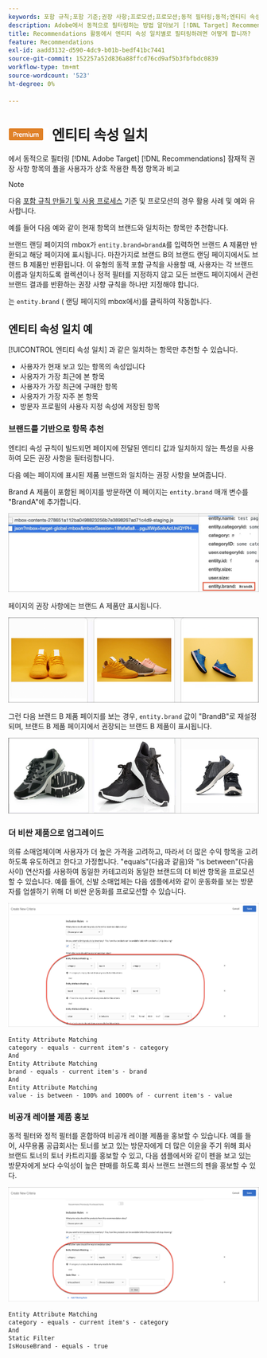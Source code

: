 ```yaml
---
keywords: 포함 규칙;포함 기준;권장 사항;프로모션;프로모션;동적 필터링;동적;엔티티 속성 일치
description: Adobe에서 동적으로 필터링하는 방법 알아보기 [!DNL Target] Recommendations 를 사용하여 잠재적 항목 풀을 사용자가 상호 작용한 특정 항목과 비교합니다.
title: Recommendations 활동에서 엔티티 속성 일치별로 필터링하려면 어떻게 합니까?
feature: Recommendations
exl-id: aadd3132-d590-4dc9-b01b-bedf41bc7441
source-git-commit: 152257a52d836a88ffcd76cd9af5b3fbfbdc0839
workflow-type: tm+mt
source-wordcount: '523'
ht-degree: 0%

---
```


# ![PREMIUM](/help/main/assets/premium.png) 엔티티 속성 일치

에서 동적으로 필터링 [!DNL Adobe Target] [!DNL Recommendations] 잠재적 권장 사항 항목의 풀을 사용자가 상호 작용한 특정 항목과 비교

>[!NOTE]
>
>다음 [포함 규칙 만들기 및 사용 프로세스](/help/main/c-recommendations/c-algorithms/use-dynamic-and-static-inclusion-rules.md) 기준 및 프로모션의 경우 활용 사례 및 예와 유사합니다.

예를 들어 다음 예와 같이 현재 항목의 브랜드와 일치하는 항목만 추천합니다.

브랜드 랜딩 페이지의 mbox가 `entity.brand=brandA`를 입력하면 브랜드 A 제품만 반환되고 해당 페이지에 표시됩니다. 마찬가지로 브랜드 B의 브랜드 랜딩 페이지에서도 브랜드 B 제품만 반환됩니다. 이 유형의 동적 포함 규칙을 사용할 때, 사용자는 각 브랜드 이름과 일치하도록 컬렉션이나 정적 필터를 지정하지 않고 모든 브랜드 페이지에서 관련 브랜드 결과를 반환하는 권장 사항 규칙을 하나만 지정해야 합니다.

는 `entity.brand` ( 랜딩 페이지의 mbox에서)를 클릭하여 작동합니다.

## 엔티티 속성 일치 예

[!UICONTROL 엔티티 속성 일치] 과 같은 일치하는 항목만 추천할 수 있습니다.

* 사용자가 현재 보고 있는 항목의 속성입니다
* 사용자가 가장 최근에 본 항목
* 사용자가 가장 최근에 구매한 항목
* 사용자가 가장 자주 본 항목
* 방문자 프로필의 사용자 지정 속성에 저장된 항목

### 브랜드를 기반으로 항목 추천

엔티티 속성 규칙이 빌드되면 페이지에 전달된 엔티티 값과 일치하지 않는 특성을 사용하여 모든 권장 사항을 필터링합니다.

다음 예는 페이지에 표시된 제품 브랜드와 일치하는 권장 사항을 보여줍니다.

Brand A 제품이 포함된 페이지를 방문하면 이 페이지는 `entity.brand` 매개 변수를 &quot;BrandA&quot;에 추가합니다.

![Target 호출 예](/help/main/c-recommendations/c-algorithms/assets/example-target-call.png)

페이지의 권장 사항에는 브랜드 A 제품만 표시됩니다.

![브랜드 추천](/help/main/c-recommendations/c-algorithms/assets/brandA.png)

그런 다음 브랜드 B 제품 페이지를 보는 경우, `entity.brand` 값이 &quot;BrandB&quot;로 재설정되며, 브랜드 B 제품 페이지에서 권장되는 브랜드 B 제품이 표시됩니다.

![브랜드 B 권장 사항](/help/main/c-recommendations/c-algorithms/assets/brandB.png)

### 더 비싼 제품으로 업그레이드

의류 소매업체이며 사용자가 더 높은 가격을 고려하고, 따라서 더 많은 수익 항목을 고려하도록 유도하려고 한다고 가정합니다. &quot;equals&quot;(다음과 같음)와 &quot;is between&quot;(다음 사이) 연산자를 사용하여 동일한 카테고리와 동일한 브랜드의 더 비싼 항목을 프로모션할 수 있습니다. 예를 들어, 신발 소매업체는 다음 샘플에서와 같이 운동화를 보는 방문자를 업셀하기 위해 더 비싼 운동화를 프로모션할 수 있습니다.

![업셀링](/help/main/c-recommendations/c-algorithms/assets/upsell.png)

```
Entity Attribute Matching
category - equals - current item's - category 
And 
Entity Attribute Matching
brand - equals - current item's - brand 
And 
Entity Attribute Matching
value - is between - 100% and 1000% of - current item's - value
```

### 비공개 레이블 제품 홍보

동적 필터와 정적 필터를 혼합하여 비공개 레이블 제품을 홍보할 수 있습니다. 예를 들어, 사무용품 공급회사는 토너를 보고 있는 방문자에게 더 많은 이윤을 주기 위해 회사 브랜드 토너의 토너 카트리지를 홍보할 수 있고, 다음 샘플에서와 같이 펜을 보고 있는 방문자에게 보다 수익성이 높은 판매를 하도록 회사 브랜드 브랜드의 펜을 홍보할 수 있다.

![하우스 브랜드](/help/main/c-recommendations/c-algorithms/assets/housebrand.png)

```
Entity Attribute Matching
category - equals - current item's - category 
And
Static Filter
IsHouseBrand - equals - true
```
